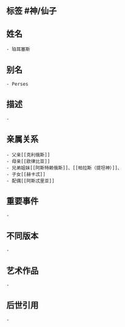 ## 标签  #神/仙子
## 姓名
	- 珀耳塞斯
## 别名
	- Perses
## 描述
	-
## 亲属关系
	- 父亲[[克利俄斯]]
	- 母亲[[欧律比亚]]
	- 兄弟姐妹[[阿斯特赖俄斯]]、[[帕拉斯（提坦神）]]、
	- 子女[[赫卡忒]]
	- 配偶[[阿斯忒里亚]]
## 重要事件
	-
## 不同版本
	-
## 艺术作品
	-
## 后世引用
	-
